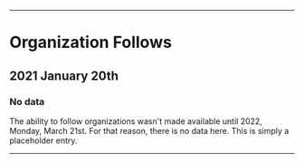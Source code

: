 
***

# Organization Follows

## 2021 January 20th

### No data

The ability to follow organizations wasn't made available until 2022, Monday, March 21st. For that reason, there is no data here. This is simply a placeholder entry.

***
